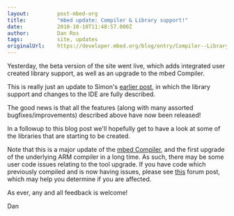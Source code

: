 ```yaml
---
layout:         post-mbed-org
title:          "mbed update: Compiler & Library support!"
date:           2010-10-10T11:48:57.000Z
author:         Dan Ros
tags:           site, updates
originalUrl:    https://developer.mbed.org/blog/entry/Compiler--Library-support/
---
```


<p>Yesterday, the beta version of the site went live, which adds integrated
  user created library&#xA0;support, as well as an upgrade to the mbed Compiler.</p>
<p>This is really just an update to&#xA0;Simon&apos;s <a href="http://mbed.org/blog/entry/Compiler-support-for-user-libraries-now2/">earlier post</a>,
  in which the library support and changes to the IDE are fully described.</p>
<p>The good news is that all the features (along with many assorted bugfixes/improvements)
  described above have now been released!</p>
<p>In a followup to this blog post we&apos;ll hopefully get to have a look
  at some of the libraries that are starting to be created.</p>
<p>Note that this is a major update of the <a href="http://mbed.org/handbook/mbed-Compiler">mbed Compiler</a>,
  and the first upgrade of the underlying ARM compiler in a long time.&#xA0;As
  such, there may be some user code issues relating to the tool upgrade.
  If you have code which previously compiled and is now having issues, please
  see <a href="http://mbed.org/forum/bugs-suggestions/post/5690/">this</a> forum
  post, which may help you determine if you are affected.</p>
<p>As ever, any and all feedback is welcome!</p>
<p>Dan</p>

